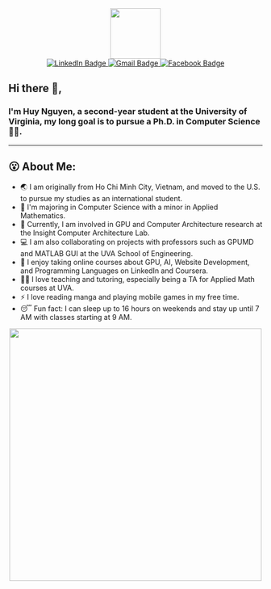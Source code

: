 <div id="header" align="center">
  <img src="https://media.giphy.com/media/M9gbBd9nbDrOTu1Mqx/giphy.gif" width="100"/>
</div>

<div id="badges" align="center">
  <a href="https://www.linkedin.com/in/huynguyen04/">
    <img src="https://img.shields.io/badge/LinkedIn-blue?style=for-the-badge&logo=linkedin&logoColor=white" alt="LinkedIn Badge"/>
  </a>
  <a href = "mailto:ngh810pth@gmail.com">
    <img src="https://img.shields.io/badge/Gmail-red?style=for-the-badge&logo=gmail&logoColor=white" alt="Gmail Badge"/>
  </a>
  <a href="https://www.facebook.com/HuyNguYen121104">
    <img src="https://img.shields.io/badge/Facebook-blue?style=for-the-badge&logo=facebook&logoColor=white" alt="Facebook Badge"/>
  </a>
</div>

## Hi there 👋, 

### I'm Huy Nguyen, a second-year student at the University of Virginia, my long goal is to pursue a Ph.D. in Computer Science 👨‍💻.
-------

## 😮 About Me: 
- 🌏 I am originally from Ho Chi Minh City, Vietnam, and moved to the U.S. to pursue my studies as an international student.
- 🎒 I'm majoring in Computer Science with a minor in Applied Mathematics.
- 🔭 Currently, I am involved in GPU and Computer Architecture research at the Insight Computer Architecture Lab.
- 💻 I am also collaborating on projects with professors such as GPUMD and MATLAB GUI at the UVA School of Engineering. 
- 🌱 I enjoy taking online courses about GPU, AI, Website Development, and Programming Languages on LinkedIn and Coursera. 
- 👨‍🏫 I love teaching and tutoring, especially being a TA for Applied Math courses at UVA. 
- ⚡ I love reading manga and playing mobile games in my free time.
- 😴 Fun fact: I can sleep up to 16 hours on weekends and stay up until 7 AM with classes starting at 9 AM.


<div id="header" align="center">
  <img src="https://github.com/huy310304/huy310304/assets/114793725/8c318034-e1f1-4194-be73-416ab4793b77" width="500">
</div>


<!--
**huy310304/huy310304** is a ✨ _special_ ✨ repository because its `README.md` (this file) appears on your GitHub profile.

Here are some ideas to get you started:

- 🔭 I’m currently working on ...
- 🌱 I’m currently learning ...
- 👯 I’m looking to collaborate on ...
- 🤔 I’m looking for help with ...
- 💬 Ask me about ...
- 📫 How to reach me: ...
- 😄 Pronouns: ...
- ⚡ Fun fact: ...
-->
